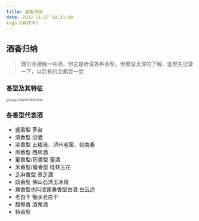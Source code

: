 ```yaml
---
title: 酒香归纳
date: 2022-11-27 18:23:39
tags:[非技术]
---
```


## 酒香归纳

> 偶尔会接触一些酒，但总是听说各种香型，但都没太深的了解，这里先记录一下，以后有机会都尝一尝

### 香型及其特征

<img src="https://cdn.jsdelivr.net/gh/Kong-PR/Typora-picture@latest/img/image-20221127182513378.png" alt="image-20221127182513378" style="zoom:50%;" />

### 各香型代表酒

- 酱香型 茅台
- 清香型 汾酒
- 浓香型 五粮液、泸州老窖、剑南春
- 凤香型 西凤酒
- 董香型/药香型 董酒
- 米香型/蜜香型 桂林三花
- 芝麻香型 景芝酒
- 豉香型 佛山石湾玉冰烧
- 兼香型也叫浓酱兼香型白酒 白云边
- 老白干 衡水老白干
- 馥郁香 酒鬼酒
- 特香型 